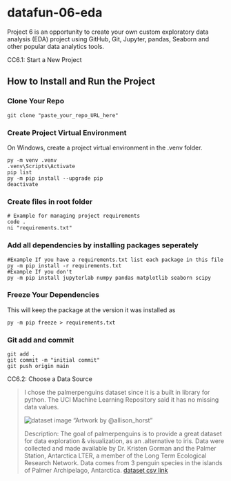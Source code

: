 # datafun-06-eda
Project 6 is an opportunity to create your own custom exploratory data analysis (EDA) project using GitHub, Git, Jupyter, pandas, Seaborn and other popular data analytics tools.

CC6.1: Start a New Project

## How to Install and Run the Project

### Clone Your Repo

```shell
git clone "paste_your_repo_URL_here"
```

### Create Project Virtual Environment

On Windows, create a project virtual environment in the .venv folder. 

```shell
py -m venv .venv
.venv\Scripts\Activate
pip list
py -m pip install --upgrade pip
deactivate
```

### Create files in root folder

```shell
# Example for managing project requirements
code .
ni "requirements.txt"
```

### Add all dependencies by installing packages seperately
```shell
#Example If you have a requirements.txt list each package in this file
py -m pip install -r requirements.txt
#Example If you don't
py -m pip install jupyterlab numpy pandas matplotlib seaborn scipy
```

### Freeze Your Dependencies
This will keep the package at the version it was installed as
```shell
py -m pip freeze > requirements.txt
```

### Git add and commit 

```shell
git add .
git commit -m "initial commit"
git push origin main
```

CC6.2: Choose a Data Source

>I chose the palmerpenguins dataset since it is a built in library for python. The UCI Machine Learning Repository said it has no missing data values.
>
>![dataset image](https://allisonhorst.github.io/palmerpenguins/reference/figures/lter_penguins.png)
>“Artwork by @allison_horst”
>
>Description: The goal of palmerpenguins is to provide a great dataset for data exploration & visualization, as an .alternative to iris. Data were collected and made available by Dr. Kristen Gorman and the Palmer Station, Antarctica LTER, a member of the Long Term Ecological Research Network. Data comes from 3 penguin species in the islands of Palmer Archipelago, Antarctica.
>[dataset csv link](https://github.com/mcnakhaee/palmerpenguins/blob/master/palmerpenguins/data/penguins.csv)
